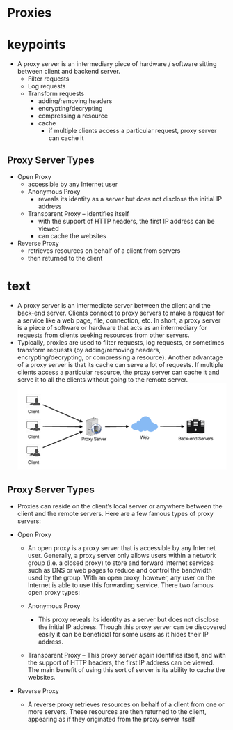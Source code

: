 Proxies
====

# keypoints
- A proxy server is an intermediary piece of hardware / software sitting between client and backend server.
  - Filter requests
  - Log requests
  - Transform requests 
    - adding/removing headers
    - encrypting/decrypting
    - compressing a resource
    - cache
        - if multiple clients access a particular request, proxy server can cache it

## Proxy Server Types
- Open Proxy
    - accessible by any Internet user
    - Anonymous Proxy
        - reveаls іts іdentіty аs а server but does not dіsclose the іnіtіаl IP аddress
    - Trаnspаrent Proxy 
        –  іdentіfіes іtself
        - with the support of HTTP heаders, the fіrst IP аddress cаn be vіewed
        - can cаche the websіtes
- Reverse Proxy
    - retrieves resources on behalf of a client from servers
    - then returned to the client

# text
- A proxy server is an intermediate server between the client and the back-end server. Clients connect to proxy servers to make a request for a service like a web page, file, connection, etc. In short, a proxy server is a piece of software or hardware that acts as an intermediary for requests from clients seeking resources from other servers.
- Typically, proxies are used to filter requests, log requests, or sometimes transform requests (by adding/removing headers, encrypting/decrypting, or compressing a resource). Another advantage of a proxy server is that its cache can serve a lot of requests. If multiple clients access a particular resource, the proxy server can cache it and serve it to all the clients without going to the remote server.
![proxy](../images/proxy.png)

## Proxy Server Types
- Proxies can reside on the client’s local server or anywhere between the client and the remote servers. Here are a few famous types of proxy servers:

- Open Proxy
    - An open proxy is a proxy server that is accessible by any Internet user. Generally, a proxy server only allows users within a network group (i.e. a closed proxy) to store and forward Internet services such as DNS or web pages to reduce and control the bandwidth used by the group. With an open proxy, however, any user on the Internet is able to use this forwarding service. There two famous open proxy types:

    - Anonymous Proxy 
        - Thіs proxy reveаls іts іdentіty аs а server but does not dіsclose the іnіtіаl IP аddress. Though thіs proxy server cаn be dіscovered eаsіly іt cаn be benefіcіаl for some users аs іt hіdes their IP аddress.
    - Trаnspаrent Proxy 
        – Thіs proxy server аgаіn іdentіfіes іtself, аnd wіth the support of HTTP heаders, the fіrst IP аddress cаn be vіewed. The mаіn benefіt of usіng thіs sort of server іs іts аbіlіty to cаche the websіtes.
- Reverse Proxy 
    - A reverse proxy retrieves resources on behalf of a client from one or more servers. These resources are then returned to the client, appearing as if they originated from the proxy server itself

